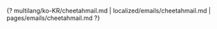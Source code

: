 {? multilang/ko-KR/cheetahmail.md | localized/emails/cheetahmail.md | pages/emails/cheetahmail.md ?}
